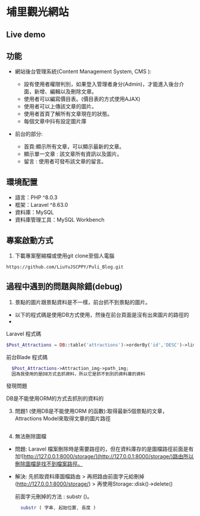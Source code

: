 # 埔里觀光網站



## Live demo





## 功能

* 網站後台管理系統(Content Management System, CMS ):
   * 設有使用者權限判別，如果登入管理者身分(Admin)，才能進入後台介面，新增、編輯以及刪除文章。
   * 使用者可以編寫價目表。(價目表的方式使用AJAX)
   * 使用者可以上傳該文章的圖片。
   * 使用者首頁了解所有文章現在的狀態。
   * 每個文章中抖有設定圖片庫


* 前台的部分:
  * 首頁:顯示所有文章，可以顯示最新的文章。
  * 顯示單一文章 : 該文章所有資訊以及圖片。
  * 留言 : 使用者可發布該文章的留言。
  
  
## 環境配置
* 語言：PHP ^8.0.3
* 框架：Laravel ^8.63.0
* 資料庫：MySQL
* 資料庫管理工具：MySQL Workbench


## 專案啟動方式
1. 下載專案壓縮檔或使用git clone至個人電腦 

```
https://github.com/LiuYuJSCPPY/Puli_Blog.git
```



## 過程中遇到的問題與除錯(debug)

1. 景點的圖片跟景點資料是不一樣，前台抓不到景點的圖片。

* 以下的程式碼是使用DB方式使用，然後在前台頁面是沒有出來圖片的路徑的
* 
Laravel 程式碼
  ```php
  $Post_Attractions = DB::table('attractions')->orderBy('id','DESC')->limit(5)->get();
  ```
  
前台Blade 程式碼
```php
  $Post_Attractions->Attraction_img->path_img;
  因為我使用的是DB方式去抓資料，所以它是抓不到別的資料庫的資料
 ```
 
 發現問題
 
 DB是不能使用ORM的方式去抓別的資料的
 
  
3.  問題1 (使用DB是不能使用ORM 的函數):取得最新5個景點的文章，Attractions Model來取得文章的圖片路徑
```php

```

4. 無法刪除圖檔
* 問題: Laravel 檔案刪除時是需要路徑的，但在資料庫存的是圖檔路徑前面是有加![http://127.0.0.1:8000/storage/](http://127.0.0.1:8000/storage/)路由所以刪除圖檔是找不到檔案路徑。

* 解決: 先抓取資料庫圖檔路由 > 再把路由前面字元給刪掉(http://127.0.0.1:8000/storage/) > 再使用Storage::disk()->delete()
 
  
  前面字元刪掉的方法 : substr ()。
  
  ```PHP
    substr ( 字串, 起始位置, 長度 )
  
  ```

